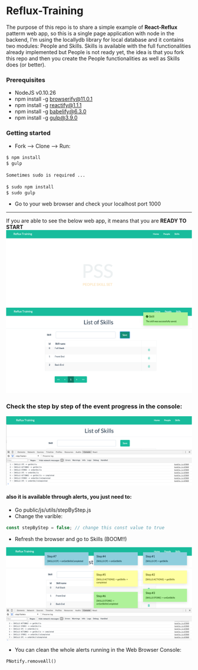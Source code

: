 # Reflux-Training
The purpose of this repo is to share a simple example of <strong>React-Reflux</strong> patterm web app, so this is a single page application with node in the backend, I'm using the locallydb library for local database and it contains two modules: People and Skills. Skills is available with the full functionalities already implemented but People is not ready yet, the idea is that you fork this repo and then you create the People functionalities as well as Skills does (or better).

### Prerequisites
- NodeJS v0.10.26
- npm install -g browserify@11.0.1
- npm install -g reactify@1.1.1
- npm install -g babelify@6.3.0
- npm install -g gulp@3.9.0

### Getting started
- Fork --> Clone --> Run:
```quote
$ npm install
$ gulp

Sometimes sudo is required ...

$ sudo npm install
$ sudo gulp
```
- Go to your web browser and check your localhost port 1000
<hr />
If you are able to see the below web app, it means that you are <strong>READY TO START</strong>

<img src="https://github.com/StevenPerez/images/blob/master/react-reflux-1.png?raw=true" />

<img src="https://github.com/StevenPerez/images/blob/master/react-reflux-2.png?raw=true" />

### Check the step by step of the event progress in the console:

<img src="https://github.com/StevenPerez/images/blob/master/react-reflux-3.png?raw=true" />

#### also it is available through alerts, you just need to:
- Go public/js/utils/stepByStep.js
- Change the varible:
```javascript
const stepByStep = false; // change this const value to true
```
- Refresh the browser and go to Skills (BOOM!!)

<img src="https://github.com/StevenPerez/images/blob/master/react-reflux-4.png?raw=true" />

- You can clean the whole alerts running in the Web Browser Console: 
```
PNotify.removeAll()
```
